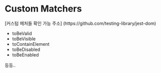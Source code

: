 <h1>Custom Matchers</h1>
<p>[커스텀 메처들 확인 가능 주소] (https://github.com/testing-library/jest-dom)</br>

- toBeValid
- toBeVisible
- toContainElement
- toBeDisabled
- toBeEnabled

등등..

</p>

